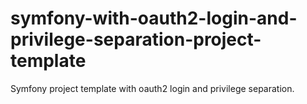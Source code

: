 # symfony-with-oauth2-login-and-privilege-separation-project-template
Symfony project template with oauth2 login and privilege separation.
